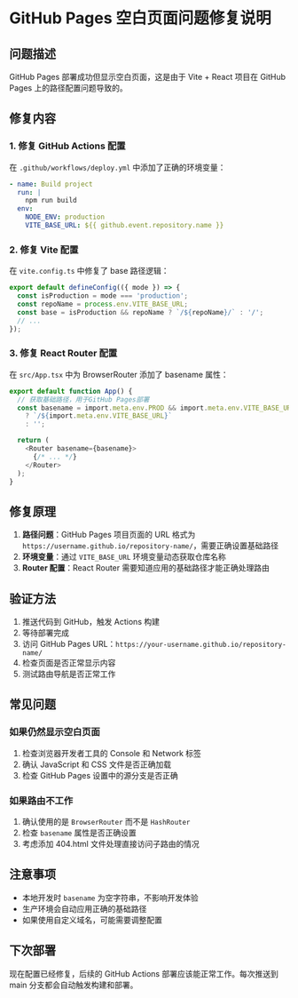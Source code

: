 # GitHub Pages 空白页面问题修复说明

## 问题描述

GitHub Pages 部署成功但显示空白页面，这是由于 Vite + React 项目在 GitHub Pages 上的路径配置问题导致的。

## 修复内容

### 1. 修复 GitHub Actions 配置

在 `.github/workflows/deploy.yml` 中添加了正确的环境变量：

```yaml
- name: Build project
  run: |
    npm run build
  env:
    NODE_ENV: production
    VITE_BASE_URL: ${{ github.event.repository.name }}
```

### 2. 修复 Vite 配置

在 `vite.config.ts` 中修复了 base 路径逻辑：

```typescript
export default defineConfig(({ mode }) => {
  const isProduction = mode === 'production';
  const repoName = process.env.VITE_BASE_URL;
  const base = isProduction && repoName ? `/${repoName}/` : '/';
  // ...
});
```

### 3. 修复 React Router 配置

在 `src/App.tsx` 中为 BrowserRouter 添加了 basename 属性：

```typescript
export default function App() {
  // 获取基础路径，用于GitHub Pages部署
  const basename = import.meta.env.PROD && import.meta.env.VITE_BASE_URL
    ? `/${import.meta.env.VITE_BASE_URL}`
    : '';

  return (
    <Router basename={basename}>
      {/* ... */}
    </Router>
  );
}
```

## 修复原理

1. **路径问题**：GitHub Pages 项目页面的 URL 格式为 `https://username.github.io/repository-name/`，需要正确设置基础路径
2. **环境变量**：通过 `VITE_BASE_URL` 环境变量动态获取仓库名称
3. **Router 配置**：React Router 需要知道应用的基础路径才能正确处理路由

## 验证方法

1. 推送代码到 GitHub，触发 Actions 构建
2. 等待部署完成
3. 访问 GitHub Pages URL：`https://your-username.github.io/repository-name/`
4. 检查页面是否正常显示内容
5. 测试路由导航是否正常工作

## 常见问题

### 如果仍然显示空白页面

1. 检查浏览器开发者工具的 Console 和 Network 标签
2. 确认 JavaScript 和 CSS 文件是否正确加载
3. 检查 GitHub Pages 设置中的源分支是否正确

### 如果路由不工作

1. 确认使用的是 `BrowserRouter` 而不是 `HashRouter`
2. 检查 `basename` 属性是否正确设置
3. 考虑添加 404.html 文件处理直接访问子路由的情况

## 注意事项

- 本地开发时 `basename` 为空字符串，不影响开发体验
- 生产环境会自动应用正确的基础路径
- 如果使用自定义域名，可能需要调整配置

## 下次部署

现在配置已经修复，后续的 GitHub Actions 部署应该能正常工作。每次推送到 main 分支都会自动触发构建和部署。
